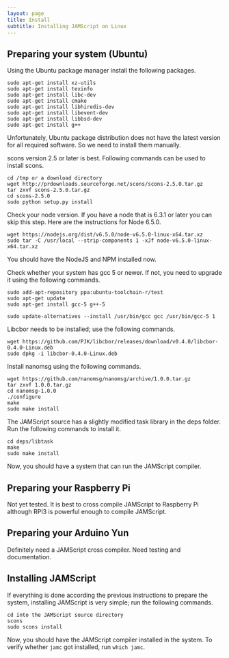 ```yaml
---
layout: page
title: Install
subtitle: Installing JAMScript on Linux
---
```


## Preparing your system (Ubuntu)    

Using the Ubuntu package manager install the following packages.

```shell
sudo apt-get install xz-utils
sudo apt-get install texinfo
sudo apt-get install libc-dev
sudo apt-get install cmake
sudo apt-get install libhiredis-dev
sudo apt-get install libevent-dev
sudo apt-get install libbsd-dev
sudo apt-get install g++
```

Unfortunately, Ubuntu package distribution does not have the latest version for
all required software. So we need to install them manually.

scons version 2.5 or later is best. Following commands can be used to install
scons.

```shell
cd /tmp or a download directory
wget http://prdownloads.sourceforge.net/scons/scons-2.5.0.tar.gz
tar zxvf scons-2.5.0.tar.gz
cd scons-2.5.0
sudo python setup.py install
```

Check your node version. If you have a node that is 6.3.1 or later you can skip this
step. Here are the instructions for Node 6.5.0.

```shell
wget https://nodejs.org/dist/v6.5.0/node-v6.5.0-linux-x64.tar.xz
sudo tar -C /usr/local --strip-components 1 -xJf node-v6.5.0-linux-x64.tar.xz
```
You should have the NodeJS and NPM installed now.

Check whether your system has gcc 5 or newer. If not, you need to upgrade it
using the following commands.

```shell
sudo add-apt-repository ppa:ubuntu-toolchain-r/test
sudo apt-get update
sudo apt-get install gcc-5 g++-5

sudo update-alternatives --install /usr/bin/gcc gcc /usr/bin/gcc-5 1
```

Libcbor needs to be installed; use the following commands.

```shell
wget https://github.com/PJK/libcbor/releases/download/v0.4.0/libcbor-0.4.0-Linux.deb
sudo dpkg -i libcbor-0.4.0-Linux.deb
```

Install nanomsg using the following commands.

```shell
wget https://github.com/nanomsg/nanomsg/archive/1.0.0.tar.gz
tar zxvf 1.0.0.tar.gz
cd nanomsg-1.0.0
./configure
make
sudo make install
```

The JAMScript source has a slightly modified task library in the deps folder.
Run the following commands to install it.

```shell
cd deps/libtask
make
sudo make install
```

Now, you should have a system that can run the JAMScript compiler.


## Preparing your Raspberry Pi

Not yet tested. It is best to cross compile JAMScript to Raspberry Pi although
RPI3 is powerful enough to compile JAMScript.

## Preparing your Arduino Yun

Definitely need a JAMScript cross compiler.
Need testing and documentation.

## Installing JAMScript

If everything is done according the previous instructions to prepare the system,
installing JAMScript is very simple; run the following commands.

```shell
cd into the JAMScript source directory
scons
sudo scons install
```

Now, you should have the JAMScript compiler installed in the system. To verify whether
`jamc` got installed, run `which jamc`.